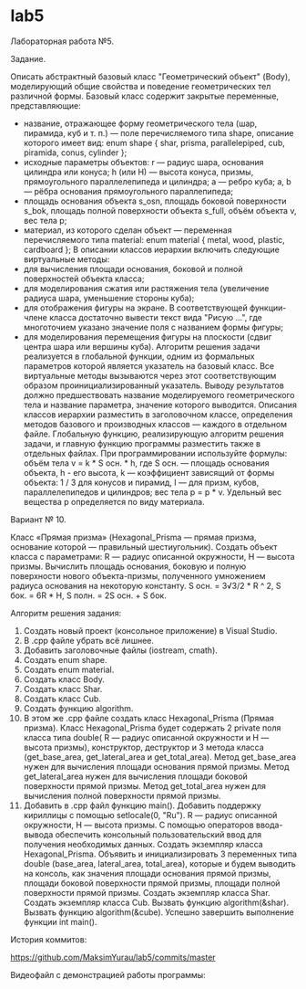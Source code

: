 # lab5
Лабораторная работа №5.

Задание.

Описать абстрактный базовый класс "Геометрический объект" (Body),
моделирующий общие свойства и поведение геометрических тел
различной формы. Базовый класс содержит закрытые переменные, 
представляющие:
- название, отражающее форму геометрического тела (шар, пирамида, куб и т. п.) —
поле перечисляемого типа shape, описание которого имеет вид:
enum shape { shar, prisma, parallelepiped, cub, piramida, conus, cylinder };
- исходные параметры объектов: r — радиус шара, основания цилиндра или конуса;
h (или H) — высота конуса, призмы, прямоугольного параллелепипеда и цилиндра;
a — ребро куба; a, b — рёбра основания прямоугольного параллепипеда;
- площадь основания объекта s_osn, площадь боковой поверхности s_bok, 
площадь полной поверхности объекта s_full, объём объекта v, вес тела p;
- материал, из которого сделан объект — переменная перечисляемого типа material:
enum material { metal, wood, plastic, cardboard };
В описании классов иерархии включить следующие виртуальные методы:
- для вычисления площади основания, боковой и полной поверхностей объекта
класса;
- для моделирования сжатия или растяжения тела (увеличение радиуса шара,
уменьшение стороны куба);
- для отображения фигуры на экране. В соответствующей функции-члене класса
достаточно вывести текст вида "Рисую ...", где многоточием указано значение
поля с названием формы фигуры;
- для моделирования перемещения фигуры на плоскости (сдвиг центра шара или
вершины куба).
Алгоритм решения задачи реализуется в глобальной функции, одним из формальных
параметров которой является указатель на базовый класс. Все виртуальные методы
вызываются через этот соответствующим образом проинициализированный указатель.
Выводу результатов должно предшествовать название моделируемого геометрического
тела и название параметра, значение которого выводится.
Описания классов иерархии разместить в заголовочном классе, определения 
методов базового и производных классов — каждого в отдельном файле. Глобальную
функцию, реализирующую алгоритм решения задачи, и главную функцию программы
разместить также в отдельных файлах.
При программировании используйте формулы:
объём тела v = k * S осн. * h, где S осн. — площадь основания объекта, 
h - его высота, k — коэффициент зависящий от формы объекта: 1 / 3 для конусов
и пирамид, l — для призм, кубов, параллелепипедов и цилиндров;
вес тела p = p * v. Удельный вес вещества p определяется по виду материала.

Вариант № 10. 

Класс «Прямая призма» (Hexagonal_Prisma — прямая призма, основание которой — 
правильный шестиугольник). Создать объект класса с параметрами: R — радиус 
описанной окружности, H — высота призмы. Вычислить площадь основания, боковую
и полную поверхности нового объекта-призмы, полученного умножением радиуса
основания на некоторую константу.
S осн. = 3√3/2 * R ^ 2, S бок. = 6R * H, S полн. = 2S осн. + S бок.

Алгоритм решения задания:
1. Создать новый проект (консольное приложение) в Visual Studio.
2. В .cpp файле убрать всё лишнее.
3. Добавить заголовочные файлы (iostream, cmath).
4. Создать enum shape.
5. Создать enum material.
6. Создать класс Body.
7. Создать класс Shar.
8. Создать класс Cub.
9. Создать функцию algorithm.
10. В этом же .cpp файле создать класс Hexagonal_Prisma (Прямая призма). Класс Hexagonal_Prisma будет содержать 2 private поля класса типа double( R — радиус 
описанной окружности и H — высота призмы), конструктор, деструктор и 3 метода класса (get_base_area, get_lateral_area и get_total_area). Метод get_base_area нужен для вычисления площади основания прямой призмы. Метод get_lateral_area нужен для вычисления площади боковой поверхности прямой призмы. Метод get_total_area нужен для вычисления полной поверхности прямой призмы.
11. Добавить в .cpp файл функцию main(). Добавить поддержку кириллицы с помощью setlocale(0, "Ru"). R — радиус описанной окружности, H — высота призмы. С помощью операторов ввода-вывода обеспечить консольный пользовательский ввод для получения необходимых данных. Создать экземпляр класса Hexagonal_Prisma. Объявить и инициализировать 3 переменных типа double (base_area, lateral_area, total_area), которые и будем выводить на консоль, как значения площади основания прямой призмы, площади боковой поверхности прямой призмы, площади полной поверхности прямой призмы. Создать экземпляр класса Shar. Создать экземпляр класса Cub. Вызвать функцию algorithm(&shar). Вызвать функцию algorithm(&cube). Успешно завершить выполнение функции int main().

История коммитов:

https://github.com/MaksimYurau/lab5/commits/master

Видеофайл с демонстрацией работы программы:

